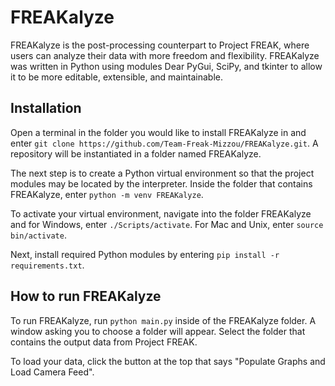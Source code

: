 # FREAKalyze

FREAKalyze is the post-processing counterpart to Project FREAK, where users can analyze their data with more freedom and flexibility. 
FREAKalyze was written in Python using modules Dear PyGui, SciPy, and tkinter to allow it to be more editable, extensible, and maintainable. 

## Installation

Open a terminal in the folder you would like to install FREAKalyze in and enter `git clone https://github.com/Team-Freak-Mizzou/FREAKalyze.git`.
A repository will be instantiated in a folder named FREAKalyze. 

The next step is to create a Python virtual environment so that the project modules may be located by the interpreter. 
Inside the folder that contains FREAKalyze, enter `python -m venv FREAKalyze`. 

To activate your virtual environment, navigate into the folder FREAKalyze and for Windows, enter `./Scripts/activate`. For Mac and Unix, enter `source bin/activate`.

Next, install required Python modules by entering `pip install -r requirements.txt`.

## How to run FREAKalyze

To run FREAKalyze, run `python main.py` inside of the FREAKalyze folder. A window asking you to choose a folder will appear.
Select the folder that contains the output data from Project FREAK.

To load your data, click the button at the top that says "Populate Graphs and Load Camera Feed". 
